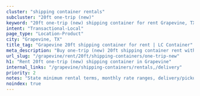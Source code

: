 ```yaml
---
cluster: "shipping container rentals"
subcluster: "20ft one-trip (new)"
keyword: "20ft one-trip (new) shipping container for rent Grapevine, TX"
intent: "Transactional-Local"
page_type: "Location-Product"
city: "Grapevine, TX"
title_tag: "Grapevine 20ft shipping container for rent | LC Container"
meta_description: "Buy one-trip (new) 20ft shipping container rent with local delivery in Grapevine, TX. LC Container — local Since 2003. Request a fast quote today."
url_slug: "/grapevine/rent/20ft/shipping-containers/one-trip-new"
h1: "Rent 20ft one-trip (new) shipping container in Grapevine"
internal_links: "/grapevine/shipping-containers/rentals,/delivery"
priority: 2
notes: "State minimum rental terms, monthly rate ranges, delivery/pickup fees, service area."
noindex: true
---
```


<!-- TODO: Add unique city/inventory copy, images, and internal links here. -->
